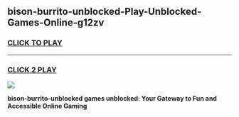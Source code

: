 
## bison-burrito-unblocked-Play-Unblocked-Games-Online-g12zv
<h3>
<a href="https://premium76.site?title=bison-burrito-unblocked&ref=25A">CLICK TO PLAY</a></h3>
<hr>

<h3>
<a href="https://premium76.site?title=bison-burrito-unblocked&ref=25A">CLICK 2 PLAY</a>
  
</h3>

<a href="https://premium76.site?title=bison-burrito-unblocked&ref=25A"><img src="https://clearcache.store/games.png"></a>


**bison-burrito-unblocked games unblocked: Your Gateway to Fun and Accessible Online Gaming**

